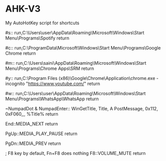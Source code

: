 # AHK-V3
My AutoHotKey script for shortcuts


#s::
run,C:\Users\user\AppData\Roaming\Microsoft\Windows\Start Menu\Programs\Spotify
return

#c::
run,C:\ProgramData\Microsoft\Windows\Start Menu\Programs\Google Chrome
return

#m::
run,C:\Users\saini\AppData\Roaming\Microsoft\Windows\Start Menu\Programs\Chrome Apps\SRM
return

#y::
run,C:\Program Files (x86)\Google\Chrome\Application\chrome.exe -incognito "https://www.youtube.com/"
return

#w::
run,C:\Users\user\AppData\Roaming\Microsoft\Windows\Start Menu\Programs\WhatsApp\WhatsApp
return

~NumpadDot & NumpadEnter::
WinGetTitle, Title, A
PostMessage, 0x112, 0xF060,,, %Title%
return

End::MEDIA_NEXT
return

PgUp::MEDIA_PLAY_PAUSE
return

PgDn::MEDIA_PREV
return

; F8 key by default, Fn+F8 does nothing
F8::VOLUME_MUTE
return
